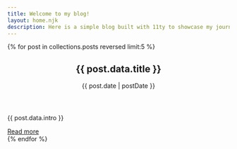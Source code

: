 ```yaml
---
title: Welcome to my blog!
layout: home.njk
description: Here is a simple blog built with 11ty to showcase my journey in obtaining the Web Accessibility Specialist certification from IAAP. Check out my blog posts below to follow along and see what I am up to!
--- 
```


<div class="article-wrapper">
{% for post in collections.posts reversed limit:5 %}
<article aria-labelledby="{{post.fileSlug}}">
    <header class="article-header">
      <h2 id="{{post.fileSlug}}">{{ post.data.title }}</h2>
    <time> {{ post.date | postDate }}</time>
    </header>
    <div class="content">
      <p>{{ post.data.intro }}</p>
      <a class="btn btn-link" title="Read about {{post.data.title}}" href="{{ post.url }}" aria-label="Read more about {{post.data.title}}">Read more</a>
    </div>
</article> 
{% endfor %}
</div>